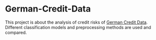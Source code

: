 # German-Credit-Data
This project is about the analysis of credit risks of [German Credit Data](https://archive.ics.uci.edu/ml/datasets/Statlog+%28German+Credit+Data%29). Different classification models and preprocessing methods are used and compared.
